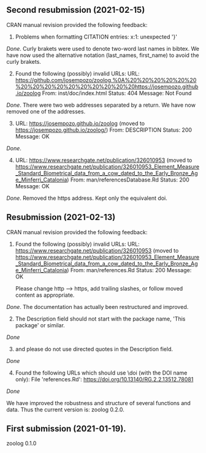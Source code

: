 ## Second resubmission (2021-02-15)

CRAN manual revision provided the following feedback:

1.  Problems when formatting CITATION entries:
     x:1: unexpected '}'

*Done*. Curly brakets were used to denote two-word last names in bibtex. 
We have now used the alternative notation (last_names, first_name) to avoid the 
curly brakets.

2.  Found the following (possibly) invalid URLs:
    URL:
https://github.com/josempozo/zoolog,%0A%20%20%20%20%20%20%20%20%20%20%20%20%20%20%20%20https://josempozo.github.io/zoolog
       From: inst/doc/index.html
       Status: 404
       Message: Not Found

*Done*. There were two web addresses separated by a return. 
We have now removed one of the addresses.

3.  URL: https://josempozo.github.io/zoolog (moved to
https://josempozo.github.io/zoolog/)
       From: DESCRIPTION
       Status: 200
       Message: OK

*Done*.

4.  URL: https://www.researchgate.net/publication/326010953 (moved to
https://www.researchgate.net/publication/326010953_Element_Measure_Standard_Biometrical_data_from_a_cow_dated_to_the_Early_Bronze_Age_Minferri_Catalonia)
       From: man/referencesDatabase.Rd
       Status: 200
       Message: OK
       
*Done*. Removed the https address. Kept only the equivalent doi.


## Resubmission (2021-02-13)

CRAN manual revision provided the following feedback:

1. Found the following (possibly) invalid URLs:
   URL: https://www.researchgate.net/publication/326010953 (moved to
https://www.researchgate.net/publication/326010953_Element_Measure_Standard_Biometrical_data_from_a_cow_dated_to_the_Early_Bronze_Age_Minferri_Catalonia)
   From: man/references.Rd
   Status: 200
   Message: OK

	Please change http --> https, add trailing slashes, or follow moved
	content as appropriate.

*Done*. The documentation has actually been restructured and improved. 

2. The Description field should not start with the package name,
   'This package' or similar.
   
*Done*

3. and please do not use directed quotes in the Description field.

*Done*

4. Found the following URLs which should use \doi (with the DOI name only):
     File 'references.Rd':
       https://doi.org/10.13140/RG.2.2.13512.78081

*Done*

We have improved the robustness and structure of several functions and data. 
Thus the current version is: zoolog 0.2.0.


## First submission (2021-01-19).

zoolog 0.1.0
